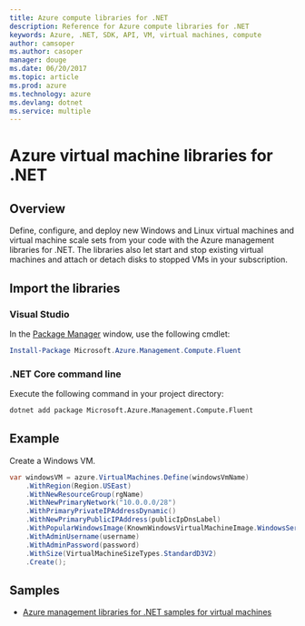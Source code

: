 ```yaml
---
title: Azure compute libraries for .NET
description: Reference for Azure compute libraries for .NET
keywords: Azure, .NET, SDK, API, VM, virtual machines, compute
author: camsoper
ms.author: casoper
manager: douge
ms.date: 06/20/2017
ms.topic: article
ms.prod: azure
ms.technology: azure
ms.devlang: dotnet
ms.service: multiple
---
```


# Azure virtual machine libraries for .NET

## Overview

Define, configure, and deploy new Windows and Linux virtual machines and virtual machine scale sets from your code with the Azure management libraries for .NET. The libraries also let start and stop existing virtual machines and attach or detach disks to stopped VMs in your subscription.

## Import the libraries

### Visual Studio 

In the [Package Manager](https://docs.microsoft.com/dotnet/azure/dotnet-sdk-azure-install?view=azure-dotnet) window, use the following cmdlet:

```powershell
Install-Package Microsoft.Azure.Management.Compute.Fluent
``` 

### .NET Core command line

Execute the following command in your project directory:

```bash
dotnet add package Microsoft.Azure.Management.Compute.Fluent
```

## Example

Create a Windows VM.

```csharp
var windowsVM = azure.VirtualMachines.Define(windowsVmName)
    .WithRegion(Region.USEast)
    .WithNewResourceGroup(rgName)
    .WithNewPrimaryNetwork("10.0.0.0/28")
    .WithPrimaryPrivateIPAddressDynamic()
    .WithNewPrimaryPublicIPAddress(publicIpDnsLabel)
    .WithPopularWindowsImage(KnownWindowsVirtualMachineImage.WindowsServer2012R2Datacenter)
    .WithAdminUsername(username)
    .WithAdminPassword(password)
    .WithSize(VirtualMachineSizeTypes.StandardD3V2)
    .Create();
```

## Samples

- [Azure management libraries for .NET samples for virtual machines](/dotnet/azure/dotnet-sdk-azure-virtual-machine-samples)